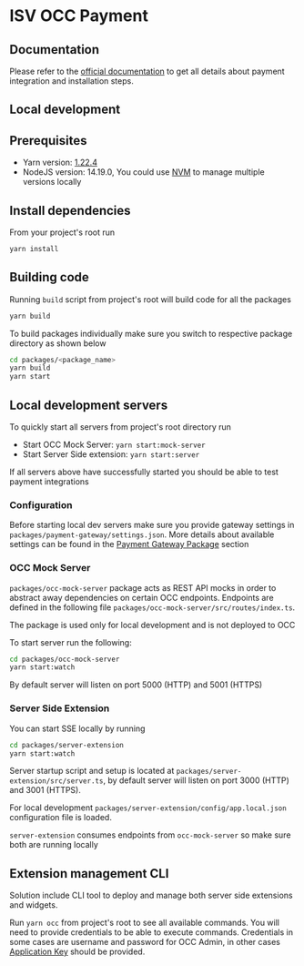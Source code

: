 # ISV OCC Payment

## Documentation

Please refer to the [official documentation](documentation/occ.md) to get all details about payment integration and installation steps.

## Local development

## Prerequisites

- Yarn version: [1.22.4](https://classic.yarnpkg.com/en/docs/install/#mac-stable)
- NodeJS version: 14.19.0, You could use [NVM](https://github.com/nvm-sh/nvm) to manage multiple versions locally


## Install dependencies

From your project's root run

```bash
yarn install
```

## Building code

Running `build` script from project's root will build code for all the packages

```bash
yarn build
```

To build packages individually make sure you switch to respective package directory as shown below

```bash
cd packages/<package_name>
yarn build
yarn start
```

## Local development servers

To quickly start all servers from project's root directory run

- Start OCC Mock Server: `yarn start:mock-server`
- Start Server Side extension: `yarn start:server`

If all servers above have successfully started you should be  able to test payment integrations

### Configuration

Before starting local dev servers make sure you provide gateway settings in `packages/payment-gateway/settings.json`. More details about available settings can be found in the [Payment Gateway Package](documentation/occ.md#payment-gateway-package-payment-gateway) section

### OCC Mock Server

`packages/occ-mock-server` package acts as REST API mocks in order to abstract away dependencies on certain OCC endpoints. Endpoints are defined in the following file `packages/occ-mock-server/src/routes/index.ts`.

The package is used only for local development and is not deployed to OCC

To start server run the following:

```bash
cd packages/occ-mock-server
yarn start:watch
```

By default server will listen on port 5000 (HTTP) and 5001 (HTTPS)

### Server Side Extension

You can start SSE locally by running

```bash
cd packages/server-extension
yarn start:watch
```

Server startup script and setup is located at `packages/server-extension/src/server.ts`, by default server will listen on port 3000 (HTTP) and 3001 (HTTPS).

For local development `packages/server-extension/config/app.local.json` configuration file is loaded.

`server-extension` consumes endpoints from `occ-mock-server` so make sure both are running locally


## Extension management CLI

Solution include CLI tool to deploy and manage both server side extensions and widgets.

Run `yarn occ` from project's root to see all available commands. You will need to provide credentials to be able to execute commands. Credentials in some cases are username and password for OCC Admin, in other cases [Application Key](https://docs.oracle.com/en/cloud/saas/commerce-cloud/20a/occ-developer/register-applications.html) should be provided.


